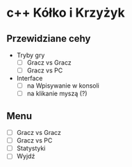 # c++ Kółko i Krzyżyk

## Przewidziane cehy

* Tryby gry
	* [ ] Gracz vs Gracz
	* [ ] Gracz vs PC
* Interface
	* [ ] na Wpisywanie w konsoli
	* [ ] na klikanie myszą (?)

## Menu

* [ ] Gracz vs Gracz
* [ ] Gracz vs PC
* [ ] Statystyki
* [ ] Wyjdź